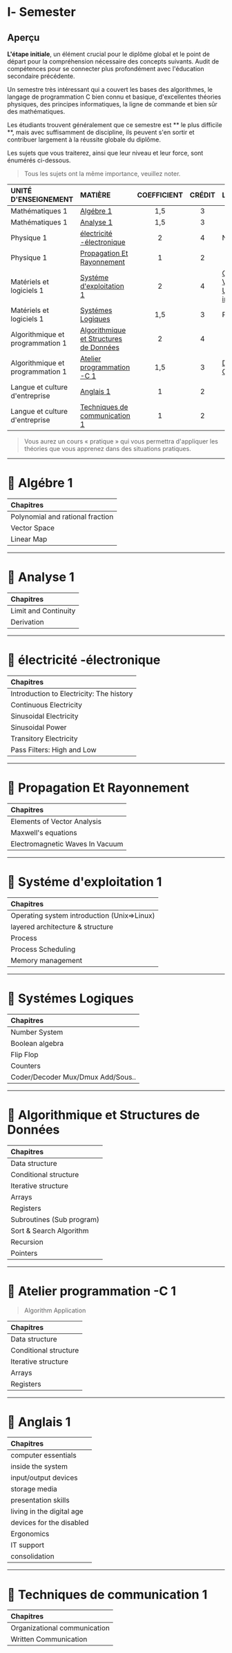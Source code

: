 # Ⅰ- Semester



## Aperçu
**L'étape initiale**, un élément crucial pour le diplôme global et le point de départ pour la compréhension nécessaire des concepts suivants.
Audit de compétences pour se connecter plus profondément avec l'éducation secondaire précédente.

Un semestre très intéressant qui a couvert les bases des algorithmes, le langage de programmation C bien connu et basique, d'excellentes théories physiques, des principes informatiques, la ligne de commande et bien sûr des mathématiques.

Les étudiants trouvent généralement que ce semestre est ** le plus difficile **, mais avec suffisamment de discipline, ils peuvent s'en sortir et contribuer largement à la réussite globale du diplôme.
<br>

Les sujets que vous traiterez, ainsi que leur niveau et leur force, sont énumérés ci-dessous.

> Tous les sujets ont la même importance, veuillez noter.

| UNITÉ D'ENSEIGNEMENT              | MATIÈRE                      | COEFFICIENT |CRÉDIT    |  Logiciel   |  
|:--------                     |:--------                    | :--------:   |:--------: |:-------- | 
| Mathématiques 1                | [Algébre 1](#📖Algebra)                     |     1,5  |3 |     | 
| Mathématiques 1                 | [Analyse 1](#📖Analyse)                     |     1,5  |    3 |   | 
| Physique 1                     | [électricité -électronique](#📖Electricity-Electronics)      |     2    |    4 | NaN | 
| Physique 1                     | [Propagation Et Rayonnement	](#📖Spread-And-Radiation)           |     1    |    2 |     | 
| Matériels et logiciels 1         | [Systéme d'exploitation 1](#📖Operating-System)             |     2    |    4 |   [Oracle Virtual Box:](https://blog.yahya-abulhaj.dev/containers-docker-or-what-exactly-is-that#heading-why-not-begin-with-vms-first) [Ubunto image](https://ubuntu.com/download/desktop)  | 
| Matériels et logiciels 1         | [Systémes Logiques	](#📖Digital-electronics)          |     1,5  |    3 |Proteus ISIS | 
| Algorithmique et programmation 1    | [Algorithmique et Structures de Données](#📖Algorithms-And-Data-Structure)  |     2    |    4 |   | 
| Algorithmique et programmation 1    | [Atelier programmation -C 1	](#📖C-Coding-Workshop1)           |     1,5  |    3 | [Dev-C++](https://sourceforge.net/projects/orwelldevcpp/)<br>[Code::Blocks](https://www.codeblocks.org/downloads/)  | 
|Langue et culture d'entreprise | [Anglais 1	](#📖English)                      |     1    |    2 |  | 
| Langue et culture d'entreprise | [Techniques de communication 1	](#📖communication-Techniques)     |     1    |    2 | | 


> Vous aurez un cours « pratique » qui vous permettra d'appliquer les théories que vous apprenez dans des situations pratiques.





***

# 📖 Algébre 1
| Chapitres                       |
| :--------                   |
|  Polynomial and rational fraction               |   ✓                           |          |
| Vector Space                |                            |  ✓         | 
|      Linear Map     |                              |     ✓      | 


---

# 📖 Analyse 1
| Chapitres                       |
| :--------                   |
| Limit and Continuity                |   ✓                           |   ✓       |
|     Derivation            |                             |  ✓        | 

---

# 📖 électricité -électronique
| Chapitres                       |
| :--------                   |
|  Introduction to Electricity: The history                          |   ✓                           |          |
|  Continuous Electricity                          |    ✓                          |          | 
|  Sinusoidal Electricity                          |                               |     ✓      | 
|   Sinusoidal Power              |                                          |    ✓       | 
|   Transitory Electricity             |                                          |     ✓      | 
|  Pass Filters: High and Low            |                                          |     ✓      | 
---

# 📖 Propagation Et Rayonnement
| Chapitres                       |
| :--------                   |
|   Elements of Vector Analysis              |   ✓                           |          |
|   Maxwell's equations              |    ✓                         |          | 
|      Electromagnetic Waves In Vacuum          |                              |     ✓      | 
---

# 📖 Systéme d'exploitation 1
| Chapitres                       |
| :--------                  |
|   Operating system introduction (Unix=>Linux)              |   ✓                           |          |
| layered architecture & structure                |    ✓                         |          | 
|   Process            |                              |     ✓      | 
|   Process Scheduling              |                                          |     ✓      | 
|  Memory management               |                                          |     ✓      | 
---

# 📖 	Systémes Logiques
| Chapitres                       |
| :--------                    |
|   Number System             |   ✓                           |          |
|    Boolean algebra            |    ✓                         |          | 
|   Flip Flop            |                              |     ✓      | 
|  Counters               |                                          |     ✓      | 
|  Coder/Decoder Mux/Dmux Add/Sous..               |                                          |     ✓      | 
---

# 📖 Algorithmique et Structures de Données
| Chapitres                       |
| :--------                   |
|    Data structure            |   ✓                           |    ✓       |
|     Conditional structure            |    ✓                         |  ✓         | 
|   Iterative structure            |                     ✓          |    ✓       | 
|   Arrays               |                       ✓                    |   ✓        |
|  Registers               |                                          |     ✓      | 
|   Subroutines (Sub program)              |                                          |     ✓      | 
|   Sort & Search Algorithm              |                                          |     ✓      | 
|    Recursion             |                                          |     ✓      | 
|    Pointers             |                                          |     ✓      | 

---

# 📖 Atelier programmation -C 1
> Algorithm Application

| Chapitres                       |
| :--------                    |
|    Data structure            |   ✓                           |    ✓       |
|     Conditional structure            |    ✓                         |  ✓         | 
|   Iterative structure            |                     ✓          |    ✓       | 
|   Arrays               |                       ✓                    |   ✓        |
|  Registers               |                                          |     ✓      | 



---

# 📖 	Anglais 1
| Chapitres                       |
| :--------                    |
|computer essentials                |   ✓                           |          |
|inside the system                |    ✓                         |          | 
|input/output devices               |     ✓                          |          | 
|storage media              |     ✓                          |          | 
|presentation skills             |                               |     ✓     | 
|living in the digital age             |                               |     ✓     | 
| devices for the disabled            |                               |     ✓     | 
| Ergonomics           |                               |     ✓     | 
| IT support            |                               |     ✓     | 
| consolidation            |                               |     ✓     | 



---

# 📖 Techniques de communication 1
| Chapitres                       |
| :--------                   |
|   Organizational communication             |   ✓                           |    ✓       |
| Written Communication             |    ✓                         |      ✓     | 
